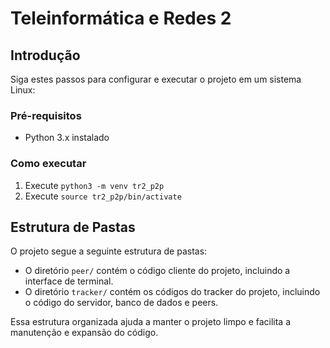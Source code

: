 # Teleinformática e Redes 2

## Introdução

Siga estes passos para configurar e executar o projeto em um sistema Linux:

### Pré-requisitos

- Python 3.x instalado

### Como executar

1. Execute `python3 -m venv tr2_p2p`
2. Execute `source tr2_p2p/bin/activate`

## Estrutura de Pastas

O projeto segue a seguinte estrutura de pastas:

- O diretório `peer/` contém o código cliente do projeto, incluindo a interface de terminal.
- O diretório `tracker/` contém os códigos do tracker do projeto, incluindo o código do servidor, banco de dados e peers.

Essa estrutura organizada ajuda a manter o projeto limpo e facilita a manutenção e expansão do código.
